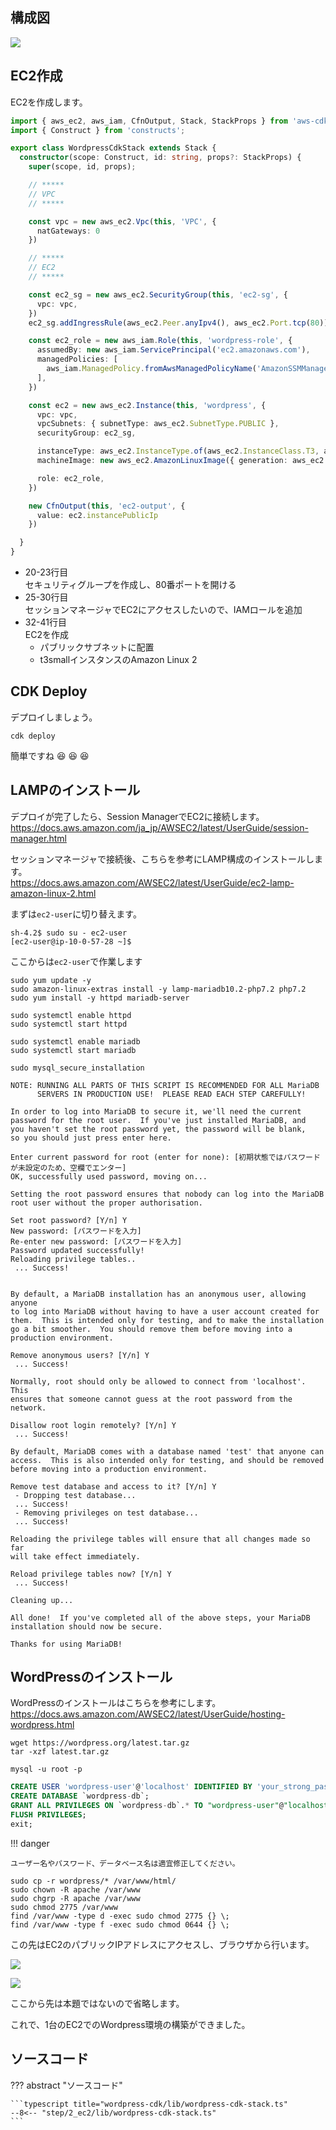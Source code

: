 ## 構成図

![](images/architectuture-ec2.drawio.svg)

## EC2作成

EC2を作成します。

```typescript title="wordpress-cdk/lib/wordpress-cdk-stack.ts" hl_lines="1 20-23 25-30 32-41 43-45" linenums="1"
import { aws_ec2, aws_iam, CfnOutput, Stack, StackProps } from 'aws-cdk-lib';
import { Construct } from 'constructs';

export class WordpressCdkStack extends Stack {
  constructor(scope: Construct, id: string, props?: StackProps) {
    super(scope, id, props);

    // *****
    // VPC
    // *****

    const vpc = new aws_ec2.Vpc(this, 'VPC', {
      natGateways: 0
    })

    // *****
    // EC2
    // *****

    const ec2_sg = new aws_ec2.SecurityGroup(this, 'ec2-sg', {
      vpc: vpc,
    })
    ec2_sg.addIngressRule(aws_ec2.Peer.anyIpv4(), aws_ec2.Port.tcp(80))

    const ec2_role = new aws_iam.Role(this, 'wordpress-role', {
      assumedBy: new aws_iam.ServicePrincipal('ec2.amazonaws.com'),
      managedPolicies: [
        aws_iam.ManagedPolicy.fromAwsManagedPolicyName('AmazonSSMManagedInstanceCore'),
      ],
    })

    const ec2 = new aws_ec2.Instance(this, 'wordpress', {
      vpc: vpc,
      vpcSubnets: { subnetType: aws_ec2.SubnetType.PUBLIC },
      securityGroup: ec2_sg,

      instanceType: aws_ec2.InstanceType.of(aws_ec2.InstanceClass.T3, aws_ec2.InstanceSize.SMALL),
      machineImage: new aws_ec2.AmazonLinuxImage({ generation: aws_ec2.AmazonLinuxGeneration.AMAZON_LINUX_2 }),

      role: ec2_role,
    })

    new CfnOutput(this, 'ec2-output', {
      value: ec2.instancePublicIp
    })

  }
}
```

* 20-23行目  
    セキュリティグループを作成し、80番ポートを開ける
* 25-30行目  
    セッションマネージャでEC2にアクセスしたいので、IAMロールを追加
* 32-41行目  
    EC2を作成  
    * パブリックサブネットに配置  
    * t3smallインスタンスのAmazon Linux 2

## CDK Deploy

デプロイしましょう。

```terminal title="ターミナル"
cdk deploy
```

簡単ですね :laughing: :laughing: :laughing:

## LAMPのインストール

デプロイが完了したら、Session ManagerでEC2に接続します。  
https://docs.aws.amazon.com/ja_jp/AWSEC2/latest/UserGuide/session-manager.html

セッションマネージャで接続後、こちらを参考にLAMP構成のインストールします。  
https://docs.aws.amazon.com/AWSEC2/latest/UserGuide/ec2-lamp-amazon-linux-2.html

まずは`ec2-user`に切り替えます。

```terminal title="ターミナル"
sh-4.2$ sudo su - ec2-user
[ec2-user@ip-10-0-57-28 ~]$
```

ここからは`ec2-user`で作業します

```terminal title="Apache/MariaDB/PHPのインストール"
sudo yum update -y
sudo amazon-linux-extras install -y lamp-mariadb10.2-php7.2 php7.2
sudo yum install -y httpd mariadb-server
```

```terminal title="Apacheの起動"
sudo systemctl enable httpd
sudo systemctl start httpd
```

```terminal title="MariaDBの起動"
sudo systemctl enable mariadb
sudo systemctl start mariadb
```

```terminal title="MariaDBの初期設定"
sudo mysql_secure_installation
```
```
NOTE: RUNNING ALL PARTS OF THIS SCRIPT IS RECOMMENDED FOR ALL MariaDB
      SERVERS IN PRODUCTION USE!  PLEASE READ EACH STEP CAREFULLY!

In order to log into MariaDB to secure it, we'll need the current
password for the root user.  If you've just installed MariaDB, and
you haven't set the root password yet, the password will be blank,
so you should just press enter here.

Enter current password for root (enter for none): [初期状態ではパスワードが未設定のため、空欄でエンター]
OK, successfully used password, moving on...

Setting the root password ensures that nobody can log into the MariaDB
root user without the proper authorisation.

Set root password? [Y/n] Y
New password: [パスワードを入力]
Re-enter new password: [パスワードを入力]
Password updated successfully!
Reloading privilege tables..
 ... Success!


By default, a MariaDB installation has an anonymous user, allowing anyone
to log into MariaDB without having to have a user account created for
them.  This is intended only for testing, and to make the installation
go a bit smoother.  You should remove them before moving into a
production environment.

Remove anonymous users? [Y/n] Y
 ... Success!

Normally, root should only be allowed to connect from 'localhost'.  This
ensures that someone cannot guess at the root password from the network.

Disallow root login remotely? [Y/n] Y
 ... Success!

By default, MariaDB comes with a database named 'test' that anyone can
access.  This is also intended only for testing, and should be removed
before moving into a production environment.

Remove test database and access to it? [Y/n] Y
 - Dropping test database...
 ... Success!
 - Removing privileges on test database...
 ... Success!

Reloading the privilege tables will ensure that all changes made so far
will take effect immediately.

Reload privilege tables now? [Y/n] Y
 ... Success!

Cleaning up...

All done!  If you've completed all of the above steps, your MariaDB
installation should now be secure.

Thanks for using MariaDB!
```

## WordPressのインストール

WordPressのインストールはこちらを参考にします。
https://docs.aws.amazon.com/AWSEC2/latest/UserGuide/hosting-wordpress.html

```terminal title="WordPressの取得"
wget https://wordpress.org/latest.tar.gz
tar -xzf latest.tar.gz
```

```terminal title="MariaDBのユーザーを作成"
mysql -u root -p
```

```sql
CREATE USER 'wordpress-user'@'localhost' IDENTIFIED BY 'your_strong_password';
CREATE DATABASE `wordpress-db`;
GRANT ALL PRIVILEGES ON `wordpress-db`.* TO "wordpress-user"@"localhost";
FLUSH PRIVILEGES;
exit;
```

!!! danger

    ユーザー名やパスワード、データベース名は適宜修正してください。


```terminal title="Wordpressのインストール"
sudo cp -r wordpress/* /var/www/html/
sudo chown -R apache /var/www
sudo chgrp -R apache /var/www
sudo chmod 2775 /var/www
find /var/www -type d -exec sudo chmod 2775 {} \;
find /var/www -type f -exec sudo chmod 0644 {} \;
```

この先はEC2のパブリックIPアドレスにアクセスし、ブラウザから行います。

![](images/wordpress-1.png)

![](images/wordpress-2.png)

ここから先は本題ではないので省略します。

これで、1台のEC2でのWordpress環境の構築ができました。

## ソースコード

??? abstract "ソースコード"

    ```typescript title="wordpress-cdk/lib/wordpress-cdk-stack.ts"
    --8<-- "step/2_ec2/lib/wordpress-cdk-stack.ts"
    ```
